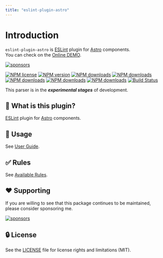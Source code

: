 ```yaml
---
title: "eslint-plugin-astro"
---
```


# Introduction

`eslint-plugin-astro` is [ESLint] plugin for [Astro] components.  
You can check on the [Online DEMO](./playground.md).

[![sponsors](https://img.shields.io/badge/-Sponsor-fafbfc?logo=GitHub%20Sponsors)](https://github.com/sponsors/ota-meshi)

[![NPM license](https://img.shields.io/npm/l/eslint-plugin-astro.svg)](https://www.npmjs.com/package/eslint-plugin-astro)
[![NPM version](https://img.shields.io/npm/v/eslint-plugin-astro.svg)](https://www.npmjs.com/package/eslint-plugin-astro)
[![NPM downloads](https://img.shields.io/badge/dynamic/json.svg?label=downloads&colorB=green&suffix=/day&query=$.downloads&uri=https://api.npmjs.org//downloads/point/last-day/eslint-plugin-astro&maxAge=3600)](http://www.npmtrends.com/eslint-plugin-astro)
[![NPM downloads](https://img.shields.io/npm/dw/eslint-plugin-astro.svg)](http://www.npmtrends.com/eslint-plugin-astro)
[![NPM downloads](https://img.shields.io/npm/dm/eslint-plugin-astro.svg)](http://www.npmtrends.com/eslint-plugin-astro)
[![NPM downloads](https://img.shields.io/npm/dy/eslint-plugin-astro.svg)](http://www.npmtrends.com/eslint-plugin-astro)
[![NPM downloads](https://img.shields.io/npm/dt/eslint-plugin-astro.svg)](http://www.npmtrends.com/eslint-plugin-astro)
[![Build Status](https://github.com/ota-meshi/eslint-plugin-astro/workflows/CI/badge.svg?branch=main)](https://github.com/ota-meshi/eslint-plugin-astro/actions?query=workflow%3ACI)

This parser is in the **_experimental stages_** of development.

## :name_badge: What is this plugin?

[ESLint] plugin for [Astro] components.

[astro-eslint-parser]: https://github.com/ota-meshi/astro-eslint-parser

## :book: Usage

See [User Guide](./user-guide.md).

## :white_check_mark: Rules

See [Available Rules](./rules.md).

## :heart: Supporting

If you are willing to see that this package continues to be maintained, please consider sponsoring me.

[![sponsors](https://img.shields.io/badge/-Sponsor-fafbfc?logo=GitHub%20Sponsors)](https://github.com/sponsors/ota-meshi)

## :lock: License

See the [LICENSE](https://github.com/ota-meshi/eslint-plugin-astro/blob/main/LICENSE) file for license rights and limitations (MIT).

[astro]: https://astro.build/
[eslint]: https://eslint.org/
